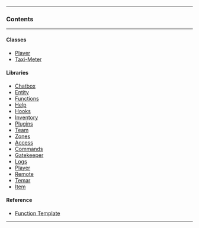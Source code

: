 

<hr/>
<h3> Contents </h3>
<hr/>
<div class=row>
<div class="col-sm-4">

#### Classes

* [Player](!Classes/Player)
* [Taxi-Meter](!Classes/Meter)


</div>
<div class="col-sm-4">

#### Libraries

* [Chatbox](!Libraries/Chatbox)
* [Entity](!Libraries/Entity)
* [Functions](!Libraries/Functions)
* [Help](!Libraries/Help)
* [Hooks](!Libraries/Hooks)
* [Inventory](!Libraries/Inventory)
* [Plugins](!Libraries/Plugins)
* [Team](!Libraries/Team)
* [Zones](!Libraries/Zones)
* [Access](!Libraries/Access)
* [Commands](!Libraries/Commands)
* [Gatekeeper](!Libraries/Gatekeeper)
* [Logs](!Libraries/Logs)
* [Player](!Libraries/Player)
* [Remote](!Libraries/Remote)
* [Temar](!Libraries/Temar)
* [Item](!Libraries/Item)

</div>
<div class="col-sm-4">

#### Reference

* [Function Template](!Reference/Function_Template)

</div>
</div>

<div class="clear"></div>
<hr/>

